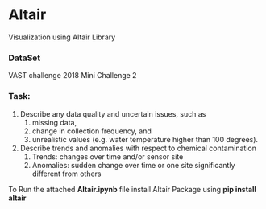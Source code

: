 # Altair
Visualization using Altair Library

### DataSet
VAST challenge 2018 Mini Challenge 2

### Task:
<ol>
  <li>Describe any data quality and uncertain issues, such as
    <ol>
      <li>missing data,</li>
      <li>change in collection frequency, and</li>
      <li>unrealistic values (e.g. water temperature higher than 100 degrees).</li>
    </ol>
  </li>
  <li>Describe trends and anomalies with respect to chemical contamination
    <ol>
      <li> Trends: changes over time and/or sensor site</li>
      <li>Anomalies: sudden change over time or one site significantly different from others</li>
    </ol>
  </li>
</ol>

To Run the attached **Altair.ipynb** file install Altair Package using **pip install altair**
